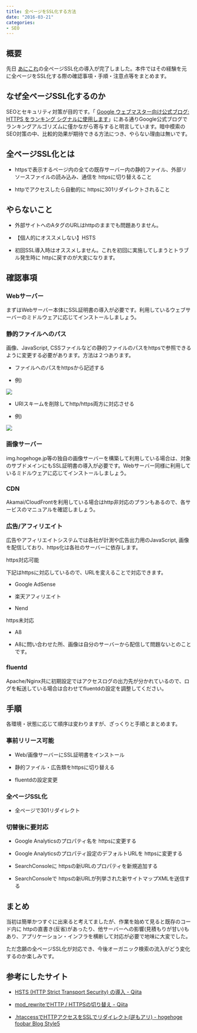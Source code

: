 ```yaml
---
title: 全ページをSSL化する方法
date: "2016-03-21"
categories: 
- SEO
---
```


## 概要


先日
[あにこれ](https://www.anikore.jp)の全ページSSL化の導入が完了しました。本件ではその経験を元に全ページをSSL化する際の確認事項・手順・注意点等をまとめます。


## なぜ全ページSSL化するのか


SEOとセキュリティ対策が目的です。「
[Google ウェブマスター向け公式ブログ: HTTPS をランキング シグナルに使用します](http://googlewebmastercentral-ja.blogspot.jp/2014/08/https-as-ranking-signal.html)」にある通りGoogle公式ブログでランキングアルゴリズムに僅かながら寄与すると明言しています。暗中模索のSEO対策の中、比較的効果が期待できる方法につき、やらない理由は無いです。


## 全ページSSL化とは



*  httpsで表示するページ内の全ての既存サーバー内の静的ファイル、外部リソースファイルの読み込み、通信を
httpsに切り替えること


*  httpでアクセスしたら自動的に
httpsに301リダイレクトされること


## やらないこと



*  外部サイトへのAタグのURLはhttpのままでも問題ありません。


*  【個人的にオススメしない】HSTS


*  初回SSL導入時はオススメしません。これを初回に実施してしまうとトラブル発生時に
httpに戻すのが大変になります。


## 確認事項



### Webサーバー


まずはWebサーバー本体にSSL証明書の導入が必要です。利用しているウェブサーバーのミドルウェアに応じてインストールしましょう。


### 静的ファイルへのパス


画像、JavaScript, CSSファイルなどの静的ファイルのパスをhttpsで参照できるように変更する必要があります。方法は２つあります。


*  ファイルへのパスをhttpsから記述する


*  例) 
<img src="https://www.anikore.jp/logo.png" />


*  URIスキームを削除してhttp/https両方に対応させる


*  例) 
<img src="//www.anikore.jp/logo.png" />


### 画像サーバー



img.hogehoge.jp等の独自の画像サーバーを構築して利用している場合は、対象のサブドメインにもSSL証明書の導入が必要です。Webサーバー同様に利用しているミドルウェアに応じてインストールしましょう。


### CDN


Akamai/CloudFrontを利用している場合はhttp非対応のプランもあるので、各サービスのマニュアルを確認しましょう。


### 広告/アフィリエイト


広告やアフィリエイトシステムでは各社が計測や広告出力用のJavaScript, 画像を配信しており、https化は各社のサーバーに依存します。


https対応可能

下記はhttpsに対応しているので、URLを変えることで対応できます。


*  Google AdSense


*  楽天アフィリエイト


*  Nend


https未対応


*  A8


*  A8に問い合わせた所、画像は自分のサーバーから配信して問題ないとのことです。


### fluentd


Apache/Nginx共に初期設定ではアクセスログの出力先が分かれているので、ログを転送している場合は合わせてfluentdの設定を調整してください。


## 手順


各環境・状態に応じて順序は変わりますが、ざっくりと手順とまとめます。


### 事前リリース可能



*  Web/画像サーバーにSSL証明書をインストール


*  静的ファイル・広告類をhttpsに切り替える


*  fluentdの設定変更


### 全ページSSL化



*  全ページで301リダイレクト


### 切替後に要対応



*  Google Analyticsのプロパティ名を
httpsに変更する


*  Google Analyticsのプロパティ設定のデフォルトURLを
httpsに変更する


*  SearchConsoleに
httpsの新URLのプロパティを新規追加する


*  SearchConsoleで
httpsの新URLが列挙された新サイトマップXMLを送信する


## まとめ


当初は簡単かつすぐに出来ると考えてましたが、作業を始めて見ると既存のコード内に
httpの直書き(反省)があったり、他サーバーへの影響(見積もりが甘い)もあり、アプリケーション・インフラを横断して対応が必要で地味に大変でした。

ただ念願の全ページSSL化が対応でき、今後オーガニック検索の流入がどう変化するのか楽しみです。


## 参考にしたサイト



*  [HSTS (HTTP Strict Transport Security) の導入 - Qiita](http://qiita.com/takoratta/items/fb6b3486257eb7b9f12e)


*  [mod_rewriteでHTTP / HTTPSの切り替え - Qiita](http://qiita.com/gotohiro55/items/7daa988db23a5a8355c1)


*  [.htaccessでHTTPアクセスをSSLでリダイレクト(逆もアリ) - hogehoge foobar Blog Style5](http://d.hatena.ne.jp/mrgoofy33/20100914/1284414817)